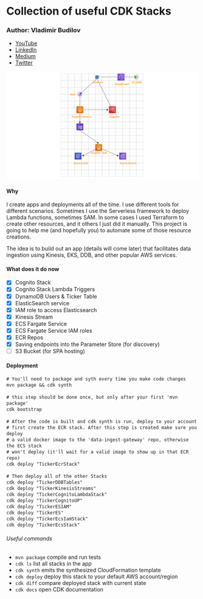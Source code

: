 # Collection of useful CDK Stacks

### Author: Vladimir Budilov
* [YouTube](https://www.youtube.com/channel/UCBl-ENwdTlUsLY05yGgXyxw)
* [LinkedIn](https://www.linkedin.com/in/vbudilov/)
* [Medium](https://medium.com/@budilov)
* [Twitter](https://twitter.com/VladimirBudilov)

<img src="docs/aws-data-ingest-architecture.jpg" alt="drawing" width="800px"/>

#### Why
I create apps and deployments all of the time. I use different tools for different scenarios. Sometimes I use the Serverless framework
to deploy Lambda functions, sometimes SAM. In some cases I used Terraform to create other resources, and it others I just did it manually. 
This project is going to help me (and hopefully you) to automate some of those resource creations.

The idea is to build out an app (details will come later) that facilitates data ingestion using Kinesis, EKS, DDB, and other 
popular AWS services.

#### What does it do now
- [x] Cognito Stack
- [x] Cognito Stack Lambda Triggers
- [x] DynamoDB Users & Ticker Table
- [x] ElasticSearch service
- [x] IAM role to access Elasticsearch
- [x] Kinesis Stream
- [x] ECS Fargate Service
- [x] ECS Fargate Service IAM roles
- [x] ECR Repos
- [x] Saving endpoints into the Parameter Store (for discovery)
- [ ] S3 Bucket (for SPA hosting)

#### Deployment
```
# You'll need to package and syth every time you make code changes
mvn package && cdk synth

# this step should be done once, but only after your first 'mvn package'
cdk bootstrap

# After the code is built and cdk synth is run, deploy to your account
# first create the ECR stack. After this step is created make sure you deploy
# a valid docker image to the 'data-ingest-gateway' repo, otherwise the ECS stack
# won't deploy (it'll wait for a valid image to show up in that ECR repo)
cdk deploy "TickerEcrStack"

# Then deploy all of the other Stacks
cdk deploy "TickerDDBTables"
cdk deploy "TickerKinesisStreams"
cdk deploy "TickerCognitoLambdaStack"
cdk deploy "TickerCognitoUP"
cdk deploy "TickerESIAM"
cdk deploy "TickerES"
cdk deploy "TickerEcsIamStack"
cdk deploy "TickerEcsStack"

```

###### Useful commands

 * `mvn package`     compile and run tests
 * `cdk ls`          list all stacks in the app
 * `cdk synth`       emits the synthesized CloudFormation template
 * `cdk deploy`      deploy this stack to your default AWS account/region
 * `cdk diff`        compare deployed stack with current state
 * `cdk docs`        open CDK documentation
